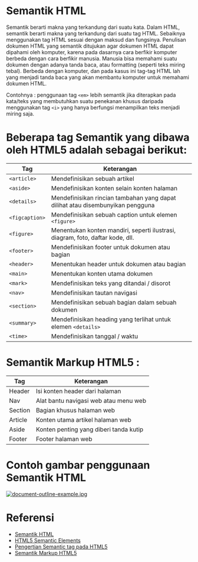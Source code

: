 # Semantik HTML
Semantik berarti makna yang terkandung dari suatu kata. Dalam HTML, semantik berarti makna yang terkandung dari suatu tag HTML. Sebaiknya menggunakan tag HTML sesuai dengan maksud dan fungsinya.
Penulisan dokumen HTML yang semantik ditujukan agar dokumen HTML dapat dipahami oleh komputer, karena pada dasarnya cara berfikir komputer berbeda dengan cara berfikir manusia.
Manusia bisa memahami suatu dokumen dengan adanya tanda baca, atau formatting (seperti teks miring tebal). Berbeda dengan komputer, dan pada kasus ini tag-tag HTML lah yang menjadi tanda baca yang akan membantu komputer untuk memahami dokumen HTML.

Contohnya : penggunaan tag `<em>` lebih semantik jika diterapkan pada kata/teks yang membutuhkan suatu penekanan khusus daripada menggunakan tag `<i>` yang hanya berfungsi menampilkan teks menjadi miring saja.

# Beberapa tag Semantik yang dibawa oleh HTML5 adalah sebagai berikut:
Tag | Keterangan
--- | ------
`<article>` |  Mendefinisikan sebuah artikel
`<aside>` | Mendefinisikan konten selain konten halaman
`<details>` | Mendefinisikan rincian tambahan yang dapat dilihat atau disembunyikan pengguna
`<figcaption>` | Mendefinisikan sebuah caption untuk elemen `<figure>`
`<figure>` | Menentukan konten mandiri, seperti ilustrasi, diagram, foto, daftar kode, dll.
`<footer>` | Mendefinisikan footer untuk dokumen atau bagian
`<header>` | Menentukan header untuk dokumen atau bagian
`<main>` | Menentukan konten utama dokumen
`<mark>` | Mendefinisikan teks yang ditandai / disorot
`<nav>` | Mendefinisikan tautan navigasi
`<section>` | Mendefinisikan sebuah bagian dalam sebuah dokumen
`<summary>` | Mendefinisikan heading yang terlihat untuk elemen `<details>`
`<time>` | Mendefinisikan tanggal / waktu



# Semantik Markup HTML5 :
Tag | Keterangan
---- | ---------- 
Header | Isi konten header dari halaman
Nav | Alat bantu navigasi web atau menu web
Section | Bagian khusus halaman web
Article | Konten utama artikel halaman web
Aside | Konten penting yang diberi tanda kutip
Footer | Footer halaman web

# Contoh gambar penggunaan Semantik HTML
[![document-outline-example.jpg](https://s1.postimg.org/9s1vrmx0sv/document-outline-example.jpg)](https://postimg.org/image/6j2ruz9j63/)

# Referensi
* [Semantik HTML](http://www.webhozz.com/blog/semantik-html/)
* [HTML5 Semantic Elements](https://www.w3schools.com/html/html5_semantic_elements.asp)
* [Pengertian Semantic tag pada HTML5](http://www.duniailkom.com/tutorial-belajar-html5-pengertian-semantic-tag-pada-html5/)
* [Semantik Markup HTML5](https://mkhuda.com/teknologi/semantik-markup-html5/)
